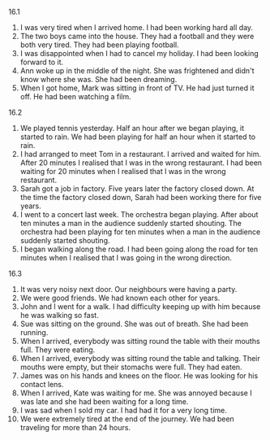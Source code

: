 16.1
  1. I was very tired when I arrived home. I had been working hard all day.
  2. The two boys came into the house. They had a football and they were both very tired.
    They had been playing football.
  3. I was disappointed when I had to cancel my holiday. I had been looking forward to it.
  4. Ann woke up in the middle of the night. She was frightened and didn't know where she was. She had been dreaming.
  5. When I got home, Mark was sitting in front of TV. He had just turned it off. He had been watching a film.

16.2
  1. We played tennis yesterday. Half an hour after we began playing, it started to rain.
    We had been playing for half an hour when it started to rain.
  2. I had arranged to meet Tom in a restaurant. I arrived and waited for him. After 20 minutes I realised that I was in the wrong restaurant.
    I had been waiting for 20 minutes when I realised that I was in the wrong restaurant.
  3. Sarah got a job in factory. Five years later the factory closed down.
    At the time the factory closed down, Sarah had been working there for five years.
  4. I went to a concert last week. The orchestra began playing. After about ten minutes a man in the audience suddenly started shouting.
    The orchestra had been playing for ten minutes when a man in the audience suddenly started shouting.
  5. I began walking along the road. I had been going along the road for ten minutes when I realised that I was going in the wrong direction.

16.3
  1. It was very noisy next door. Our neighbours were having a party.
  2. We were good friends. We had known each other for years.
  3. John and I went for a walk. I had difficulty keeping up with him because he was walking so fast.
  4. Sue was sitting on the ground. She was out of breath. She had been running.
  5. When I arrived, everybody was sitting round the table with their mouths full. They were eating.
  6. When I arrived, everybody was sitting round the table and talking. Their mouths were empty, but their stomachs were full. They had eaten.
  7. James was on his hands and knees on the floor. He was looking for his contact lens.
  8. When I arrived, Kate was waiting for me. She was annoyed because I was late and she had been waiting for a long time.
  9. I was sad when I sold my car. I had had it for a very long time.
  10. We were extremely tired at the end of the journey. We had been traveling for more than 24 hours.